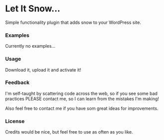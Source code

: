 # Let It Snow...

Simple functionality plugin that adds snow to your WordPress site.

### Examples

Currently no examples...

### Usage

Download it, upload it and activate it!

### Feedback

I'm self-taught by scattering code across the web, so if you see some bad practices PLEASE contact me, so I can learn from the mistakes I'm making!

Also feel free to contact me if you have som great ideas for improvements.

### License

Credits would be nice, but feel free to use as often as you like.
